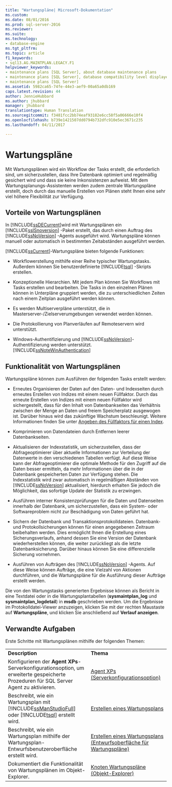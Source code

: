 ```yaml
---
title: "Wartungspläne| Microsoft-Dokumentation"
ms.custom: 
ms.date: 08/01/2016
ms.prod: sql-server-2016
ms.reviewer: 
ms.suite: 
ms.technology:
- database-engine
ms.tgt_pltfrm: 
ms.topic: article
f1_keywords:
- sql13.AG.MAINTPLAN.LEGACY.F1
helpviewer_keywords:
- maintenance plans [SQL Server], about database maintenance plans
- maintenance plans [SQL Server], database compatibility level displayed in designer
- maintenance plans [SQL Server]
ms.assetid: 5982ca65-74fe-44e3-aef9-00a65a0db169
caps.latest.revision: 44
author: JennieHubbard
ms.author: jhubbard
manager: jhubbard
translationtype: Human Translation
ms.sourcegitcommit: f3481fcc2bb74eaf93182e6cc58f5a06666e10f4
ms.openlocfilehash: b739e1421507dd0794b732dfc910e5ec3671c235
ms.lasthandoff: 04/11/2017

---
```

# <a name="maintenance-plans"></a>Wartungspläne
  Mit Wartungsplänen wird ein Workflow der Tasks erstellt, die erforderlich sind, um sicherzustellen, dass Ihre Datenbank optimiert und regelmäßig gesichert wird und dass sie keine Inkonsistenzen aufweist. Mit dem Wartungsplanungs-Assistenten werden zudem zentrale Wartungspläne erstellt, doch durch das manuelle Erstellen von Plänen steht Ihnen eine sehr viel höhere Flexibilität zur Verfügung.  
  
## <a name="benefits-of-maintenance-plans"></a>Vorteile von Wartungsplänen  
 In [!INCLUDE[ssDECurrent](../../includes/ssdecurrent-md.md)]wird mit Wartungsplänen ein [!INCLUDE[ssISnoversion](../../includes/ssisnoversion-md.md)] -Paket erstellt, das durch einen Auftrag des [!INCLUDE[ssNoVersion](../../includes/ssnoversion-md.md)] -Agents ausgeführt wird. Wartungspläne können manuell oder automatisch in bestimmten Zeitabständen ausgeführt werden.  
  
 [!INCLUDE[ssCurrent](../../includes/sscurrent-md.md)]-Wartungspläne bieten folgende Funktionen:  
  
-   Workflowerstellung mithilfe einer Reihe typischer Wartungstasks. Außerdem können Sie benutzerdefinierte [!INCLUDE[tsql](../../includes/tsql-md.md)] -Skripts erstellen.  
  
-   Konzeptionelle Hierarchien. Mit jedem Plan können Sie Workflows mit Tasks erstellen und bearbeiten. Die Tasks in den einzelnen Plänen können in Unterpläne gruppiert werden, die zu unterschiedlichen Zeiten nach einem Zeitplan ausgeführt werden können.  
  
-   Es werden Multiserverpläne unterstützt, die in Masterserver-/Zielserverumgebungen verwendet werden können.  
  
-   Die Protokollierung von Planverläufen auf Remoteservern wird unterstützt.  
  
-   Windows-Authentifizierung und [!INCLUDE[ssNoVersion](../../includes/ssnoversion-md.md)]-Authentifizierung werden unterstützt. [!INCLUDE[ssNoteWinAuthentication](../../includes/ssnotewinauthentication-md.md)]  
  
## <a name="maintenance-plan-functionality"></a>Funktionalität von Wartungsplänen  
 Wartungspläne können zum Ausführen der folgenden Tasks erstellt werden:  
  
-   Erneutes Organisieren der Daten auf den Daten- und Indexseiten durch erneutes Erstellen von Indizes mit einem neuen Füllfaktor. Durch das erneute Erstellen von Indizes mit einem neuen Füllfaktor wird sichergestellt, dass für den Inhalt von Datenbankseiten das Verhältnis zwischen der Menge an Daten und freiem Speicherplatz ausgewogen ist. Darüber hinaus wird das zukünftige Wachstum beschleunigt. Weitere Informationen finden Sie unter [Angeben des Füllfaktors für einen Index](../../relational-databases/indexes/specify-fill-factor-for-an-index.md).  
  
-   Komprimieren von Datendateien durch Entfernen leerer Datenbankseiten.  
  
-   Aktualisieren der Indexstatistik, um sicherzustellen, dass der Abfrageoptimierer über aktuelle Informationen zur Verteilung der Datenwerte in den verschiedenen Tabellen verfügt. Auf diese Weise kann der Abfrageoptimierer die optimale Methode für den Zugriff auf die Daten besser ermitteln, da mehr Informationen über die in der Datenbank gespeicherten Daten zur Verfügung stehen. Die Indexstatistik wird zwar automatisch in regelmäßigen Abständen von [!INCLUDE[ssNoVersion](../../includes/ssnoversion-md.md)] aktualisiert, hierdurch erhalten Sie jedoch die Möglichkeit, das sofortige Update der Statistik zu erzwingen.  
  
-   Ausführen interner Konsistenzprüfungen für die Daten und Datenseiten innerhalb der Datenbank, um sicherzustellen, dass ein System- oder Softwareproblem nicht zur Beschädigung von Daten geführt hat.  
  
-   Sichern der Datenbank und Transaktionsprotokolldateien. Datenbank- und Protokollsicherungen können für einen angegebenen Zeitraum beibehalten werden. Dies ermöglicht Ihnen die Erstellung eines Sicherungsverlaufs, anhand dessen Sie eine Version der Datenbank wiederherstellen können, die weiter zurückliegt als die letzte Datenbanksicherung. Darüber hinaus können Sie eine differenzielle Sicherung vornehmen.  
  
-   Ausführen von Aufträgen des [!INCLUDE[ssNoVersion](../../includes/ssnoversion-md.md)] -Agents. Auf diese Weise können Aufträge, die eine Vielzahl von Aktionen durchführen, und die Wartungspläne für die Ausführung dieser Aufträge erstellt werden.  
  
 Die von den Wartungstasks generierten Ergebnisse können als Bericht in eine Textdatei oder in die Wartungsplantabellen (**sysmaintplan_log** und **sysmaintplan_logdetail**) in **msdb** geschrieben werden. Um die Ergebnisse im Protokolldatei-Viewer anzuzeigen, klicken Sie mit der rechten Maustaste auf **Wartungspläne**, und klicken Sie anschließend auf **Verlauf anzeigen**.  
  
## <a name="related-tasks"></a>Verwandte Aufgaben  
 Erste Schritte mit Wartungsplänen mithilfe der folgenden Themen:  
  
|||  
|-|-|  
|**Description**|**Thema**|  
|Konfigurieren der **Agent XPs**-Serverkonfigurationsoption, um erweiterte gespeicherte Prozeduren für SQL Server Agent zu aktivieren.|[Agent XPs (Serverkonfigurationsoption)](../../database-engine/configure-windows/agent-xps-server-configuration-option.md)|
|Beschreibt, wie ein Wartungsplan mit [!INCLUDE[ssManStudioFull](../../includes/ssmanstudiofull-md.md)] oder [!INCLUDE[tsql](../../includes/tsql-md.md)] erstellt wird.|[Erstellen eines Wartungsplans](../../relational-databases/maintenance-plans/create-a-maintenance-plan.md)|  
|Beschreibt, wie ein Wartungsplan mithilfe der Wartungsplan-Entwurfsbenutzeroberfläche erstellt wird.|[Erstellen eines Wartungsplans &#40;Entwurfsoberfläche für Wartungspläne&#41;](../../relational-databases/maintenance-plans/create-a-maintenance-plan-maintenance-plan-design-surface.md)|  
|Dokumentiert die Funktionalität von Wartungsplänen im Objekt-Explorer.|[Knoten Wartungspläne &#40;Objekt-Explorer&#41;](../../relational-databases/maintenance-plans/maintenance-plans-node-object-explorer.md)|  
  
  

